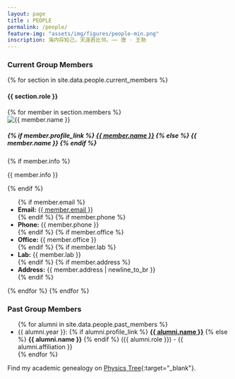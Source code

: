 ```yaml
---
layout: page 
title : PEOPLE 
permalink: /people/
feature-img: "assets/img/figures/people-min.png"
inscription: 海内存知己，天涯若比邻。—— 唐 · 王勃
---
```


<h3>Current Group Members</h3>

{% for section in site.data.people.current_members %}
<h4>{{ section.role }}</h4>
{% for member in section.members %}
<div class="people">
    <img class="people-photo" src="{{ site.baseurl }}{{ member.photo }}" alt="{{ member.name }}">
    <div class="people-info">
        <h5>
        {% if member.profile_link %}
            <a href="{{ member.profile_link }}">{{ member.name }}</a>
        {% else %}
            {{ member.name }}
        {% endif %}
        </h5>
        {% if member.info %}
        <p>{{ member.info }}</p>
        {% endif %}
        <ul>
            {% if member.email %}
            <li><strong>Email:</strong> <a href="mailto:{{ member.email }}">{{ member.email }}</a></li>
            {% endif %}
            {% if member.phone %}
            <li><strong>Phone:</strong> {{ member.phone }}</li>
            {% endif %}
            {% if member.office %}
            <li><strong>Office:</strong> {{ member.office }}</li>
            {% endif %}
            {% if member.lab %}
            <li><strong>Lab:</strong> {{ member.lab }}</li>
            {% endif %}
            {% if member.address %}
            <li><strong>Address:</strong> {{ member.address | newline_to_br }}</li>
            {% endif %}
        </ul>
    </div>
</div>
{% endfor %}
{% endfor %}

<h3>Past Group Members</h3>
<ul>
{% for alumni in site.data.people.past_members %}
    <li>
        {{ alumni.year }}:  
        {% if alumni.profile_link %}
            <strong><a href="{{ alumni.profile_link }}" target="_blank">{{ alumni.name }}</a></strong>
        {% else %}
            <strong>{{ alumni.name }}</strong>
        {% endif %}
        ({{ alumni.role }}) - {{ alumni.affiliation }}
    </li>
{% endfor %}
</ul>


Find my academic genealogy on [Physics Tree](https://academictree.org/physics/peopleinfo.php?pid=735823){:target="_blank"}.
